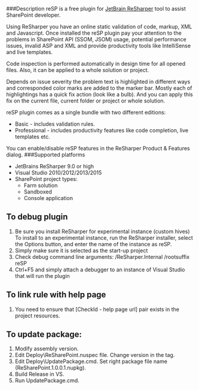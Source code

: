 ﻿###Description
reSP is a free plugin for [JetBrain ReSharper](https://www.jetbrains.com/resharper/) tool to assist SharePoint developer.

Using ReSharper you have an online static validation of code, markup, XML and Javascript. Once installed the reSP plugin pay your attention to the problems in SharePoint API (SSOM, JSOM) usage, potential performance issues, invalid ASP and XML and provide productivity tools like IntelliSense and live templates. 

Code inspection is performed automatically in design time for all opened files. Also, it can be applied to a whole solution or project. 

Depends on issue severity the problem text is highlighted in different ways and corresponded color marks are added to the marker bar. Mostly each of highlightings has a quick fix action (look like a bulb). And you can apply this fix on the current file, current folder or project or whole solution.

reSP plugin comes as a single bundle with two different editions:

* Basic - includes validation rules.
* Professional - includes productivity features like code completion, live templates etc.

You can enable/disable reSP features in the ReSharper Product & Features dialog.
###Supported platforms
* JetBrains ReSharper 9.0 or high 
* Visual Studio 2010/2012/2013/2015
* SharePoint project types:
   * Farm solution
   * Sandboxed
   * Console application
## To debug plugin 
1. Be sure you install ReSharper for experimental instance (custom hives)
To install to an experimental instance, run the ReSharper installer, select the Options button, and enter the name of the instance as reSP. 
2. Simply make sure it is selected as the start-up project
3. Check debug command line arguments: /ReSharper.Internal /rootsuffix reSP
4. Ctrl+F5 and simply attach a debugger to an instance of Visual Studio that will run the plugin 

## To link rule with help page 
1. You need to ensure that [CheckId - help page url] pair exists in the project resources.

## To update package:
1. Modify assembly version.
2. Edit Deploy\ReSharePoint.nuspec file. Change version in the <version> tag.
3. Edit Deploy\UpdatePackage.cmd. Set right package file name (ReSharePoint.1.0.0.1.nupkg).
4. Build Release in VS. 
5. Run UpdatePackage.cmd.
